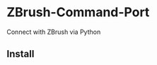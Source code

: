 ZBrush-Command-Port
===================

Connect with ZBrush via Python


Install
-------------------

